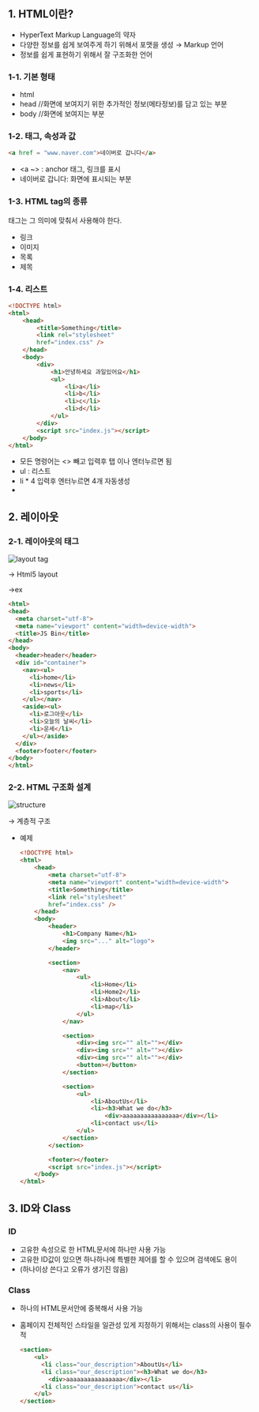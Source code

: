 ## 1. **HTML이란?**

- HyperText Markup Language의 약자
- 다양한 정보를 쉽게 보여주게 하기 위해서 포맷을 생성 → Markup 언어
- 정보를 쉽게 표현하기 위해서 잘 구조화한 언어

### 1-1. **기본 형태**

- html
- head //화면에 보여지기 위한 추가적인 정보(메타정보)를 담고 있는 부분
- body //화면에 보여지는 부분

### 1-2. **태그, 속성과 값**

```html
<a href = "www.naver.com">네이버로 갑니다</a>
```

- <a ~> : anchor 태그, 링크를 표시
- 네이버로 갑니다: 화면에 표시되는 부분

### 1-3. **HTML tag의 종류**

태그는 그 의미에 맞춰서 사용해야 한다.

- 링크
- 이미지
- 목록
- 제목

### 1-4. 리스트

```html
<!DOCTYPE html>
<html>
    <head>
        <title>Something</title>
        <link rel="stylesheet"
        href="index.css" />
    </head>
    <body>
        <div>
			<h1>안녕하세요 과일있어요</h1>
			<ul>
                <li>a</li>
                <li>b</li>
                <li>c</li>
                <li>d</li>
			</ul>
		</div>
        <script src="index.js"></script>
    </body>
</html>
```

- 모든 명령어는 <> 빼고 입력후 탭 이나 엔터누르면 됨
- ul : 리스트
- li * 4 입력후 엔터누르면 4개 자동생성
- 

## 2. 레이아웃

### 2-1. 레이아웃의 태그

![layout tag](https://user-images.githubusercontent.com/60869490/132158908-c7d526ca-3736-4261-ba41-4d2516faf4e4.png)


→ Html5 layout

→ex

```html
<html>
<head>
  <meta charset="utf-8">
  <meta name="viewport" content="width=device-width">
  <title>JS Bin</title>
</head>
<body>
  <header>header</header>
  <div id="container">
    <nav><ul>
      <li>home</li>
      <li>news</li>
      <li>sports</li>
    </ul></nav>
    <aside><ul>
      <li>로그아웃</li>
      <li>오늘의 날씨</li>
      <li>운세</li>
    </ul></aside>
  </div>
  <footer>footer</footer>
</body>
</html>
```

### 2-2. HTML 구조화 설계

![structure](https://user-images.githubusercontent.com/60869490/132158951-34418809-33c1-4267-96c2-4aeb141354b9.png)


→ 계층적 구조

- 예제

    ```html
    <!DOCTYPE html>
    <html>
        <head>
            <meta charset="utf-8">
            <meta name="viewport" content="width=device-width">
            <title>Something</title>
            <link rel="stylesheet"
            href="index.css" />
        </head>
        <body>
            <header>
                <h1>Company Name</h1>
                <img src="..." alt="logo">
            </header>

            <section>
                <nav>
                    <ul>
                        <li>Home</li>
                        <li>Home2</li>
                        <li>About</li>
                        <li>map</li>
                    </ul>
                </nav>

                <section>
                    <div><img src="" alt=""></div>
                    <div><img src="" alt=""></div>
                    <div><img src="" alt=""></div>
                    <button></button>
                </section>

                <section>
                    <ul>
                        <li>AboutUs</li>
                        <li><h3>What we do</h3>
                            <div>aaaaaaaaaaaaaaaa</div></li>
                        <li>contact us</li>
                    </ul>
                </section>
            </section>

            <footer></footer>
            <script src="index.js"></script>
        </body>
    </html>
    ```

## 3. ID와 Class

### **ID**

- 고유한 속성으로 한 HTML문서에 하나만 사용 가능
- 고유한 ID값이 있으면 하나하나에 특별한 제어를 할 수 있으며 검색에도 용이
- (하나이상 쓴다고 오류가 생기진 않음)

### **Class**

- 하나의 HTML문서안에 중복해서 사용 가능
- 홈페이지 전체적인 스타일을 일관성 있게 지정하기 위해서는 class의 사용이 필수적

    ```html
    <section>
        <ul>
          <li class="our_description">AboutUs</li>
          <li class="our_description"><h3>What we do</h3>
            <div>aaaaaaaaaaaaaaaa</div></li>
          <li class="our_description">contact us</li>
        </ul>
    </section>
    ```
